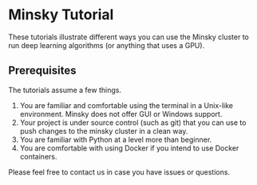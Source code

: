 # Minsky Tutorial

These tutorials illustrate different ways you can use the Minsky cluster to run deep learning algorithms (or anything that uses a GPU).

## Prerequisites

The tutorials assume a few things.

1. You are familiar and comfortable using the terminal in a Unix-like environment. Minsky does not offer GUI or Windows support.
2. Your project is under source control (such as git) that you can use to push changes to the minsky cluster in a clean way.
3. You are familiar with Python at a level more than beginner.
4. You are comfortable with using Docker if you intend to use Docker containers.

Please feel free to contact us in case you have issues or questions.
